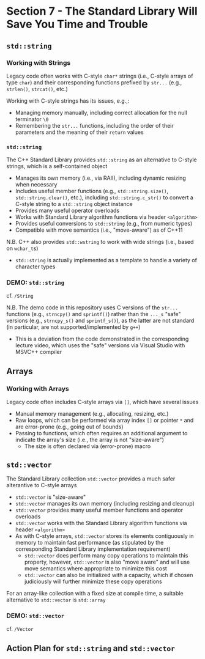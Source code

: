 # Section 7 - The Standard Library Will Save You Time and Trouble

## `std::string`

### Working with Strings

Legacy code often works with C-style `char*` strings (i.e., C-style arrays of type `char`) and their corresponding functions prefixed by `str...` (e.g., `strlen()`, `strcat()`, etc.)

Working with C-style strings has its issues, e.g.,:
  * Managing memory manually, including correct allocation for the null terminator `\0`
  * Remembering the `str...` functions, including the order of their parameters and the meaning of their `return` values

### `std::string`

The C++ Standard Library provides `std::string` as an alternative to C-style strings, which is a self-contained object
  * Manages its own memory (i.e., via RAII), including dynamic resizing when necessary
  * Includes useful member functions (e.g., `std::string.size()`, `std::string.clear()`, etc.), including `std::string.c_str()` to convert a C-style string to a `std::string` object instance
  * Provides many useful operator overloads
  * Works with Standard Library algorithm functions via header `<algorithm>`
  * Provides useful conversions to `std::string` (e.g., from numeric types)
  * Compatible with move semantics (i.e., "move-aware") as of C++11

N.B. C++ also provides `std::wstring` to work with wide strings (i.e., based on `wchar_t`s)
  * `std::string` is actually implemented as a template to handle a variety of character types 

### **DEMO: `std::string`**

cf. `/String`

N.B. The demo code in this repository uses C versions of the `str...` functions (e.g., `strncpy()` and `sprintf()`) rather than the `..._s` "safe" versions (e.g., `strncpy_s()` and `sprintf_s()`), as the latter are not standard (in particular, are not supported/implemented by `g++`)
  * This is a deviation from the code demonstrated in the corresponding lecture video, which uses the "safe" versions via Visual Studio with MSVC++ compiler

## Arrays

### Working with Arrays

Legacy code often includes C-style arrays via `[]`, which have several issues
  * Manual memory management (e.g., allocating, resizing, etc.)
  * Raw loops, which can be performed via array index `[]` or pointer `*` and are error-prone (e.g., going out of bounds)
  * Passing to functions, which often requires an additional argument to indicate the array's size (i.e., the array is not "size-aware")
    * The size is often declared via (error-prone) macro

## `std::vector`

The Standard Library collection `std::vector` provides a much safer alterantive to C-style arrays
  * `std::vector` is "size-aware"
  * `std::vector` manages its own memory (including resizing and cleanup)
  * `std::vector` provides many useful member functions and operator overloads
  * `std::vector` works with the Standard Library algorithm functions via header `<algorithm>`
  * As with C-style arrays, `std::vector` stores its elements contiguously in memory to maintain fast performance (as stipulated by the corresponding Standard Library implementation requirement)
    * `std::vector` does perform many copy operations to maintain this property, however, `std::vector` is also "move aware" and will use move semantics where appropriate to minimize this cost
    * `std::vector` can also be initialized with a capacity, which if chosen judiciously will further minimize these copy operations

For an array-like collection with a fixed size at compile time, a suitable alternative to `std::vector` is `std::array`

### **DEMO: `std::vector`**

cf. `/Vector`

## Action Plan for `std::string` and `std::vector`







